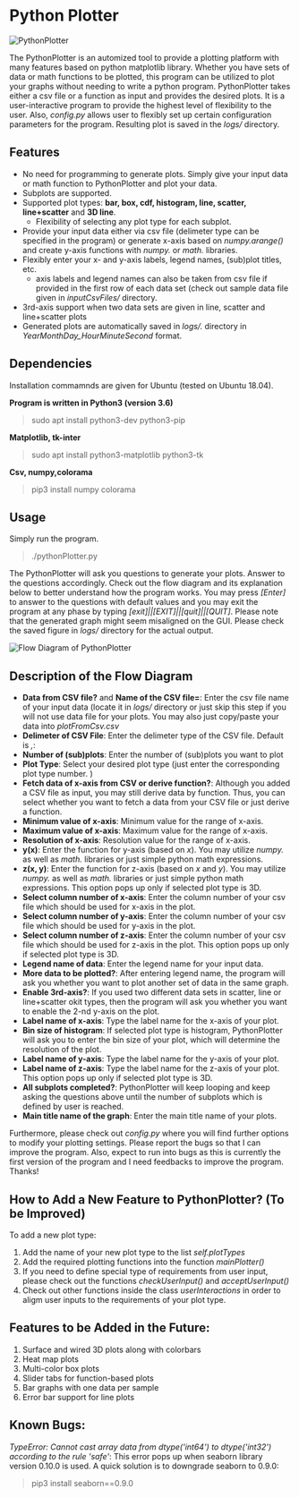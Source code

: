 # Python Plotter

![PythonPlotter](supportedPlots.png)

The PythonPlotter is an automized tool to provide a plotting platform with many features based on python matplotlib library. Whether you have sets of data or math functions to be plotted, this program can be utilized to plot your graphs without needing to write a python program. 
PythonPlotter takes either a csv file or a function as input and provides the desired plots. It is a user-interactive program to provide the highest level of flexibility to the user. Also, *config.py* allows user to flexibly set up certain configuration parameters for the program. 
Resulting plot is saved in the *logs/* directory. 


## Features
- No need for programming to generate plots. Simply give your input data or math function to PythonPlotter and plot your data. 
- Subplots are supported.
- Supported plot types: **bar, box, cdf, histogram, line, scatter, line+scatter** and **3D line**.
	- Flexibility of selecting any plot type for each subplot.
- Provide your input data either via csv file (delimeter type can be specified in the program) or generate x-axis based on *numpy.arange()* and create y-axis functions with *numpy.* or *math.* libraries.
- Flexibly enter your x- and y-axis labels, legend names, (sub)plot titles, etc.
	- axis labels and legend names can also be taken from csv file if provided in the first row of each data set (check out sample data file given in *inputCsvFiles/* directory.
- 3rd-axis support when two data sets are given in line, scatter and line+scatter plots
- Generated plots are automatically saved in *logs/.* directory in  *YearMonthDay_HourMinuteSecond* format. 

## Dependencies

Installation commamnds are given for Ubuntu (tested on Ubuntu 18.04).

**Program is written in Python3 (version 3.6)**

> sudo apt install python3-dev python3-pip

**Matplotlib, tk-inter**

> sudo apt install python3-matplotlib python3-tk

**Csv, numpy,colorama**

> pip3 install numpy colorama

## Usage

Simply run the program.

> ./pythonPlotter.py

The PythonPlotter will ask you questions to generate your plots. Answer to the questions accordingly. Check out the flow diagram and its explanation below to better understand how the program works. You may press *[Enter]* to answer to the questions with default values and you may exit the program at any phase by typing *[exit]||[EXIT]||[quit]||[QUIT]*.
Please note that the generated graph might seem misaligned on the GUI. Please check the saved figure in *logs/* directory for the actual output.

![Flow Diagram of PythonPlotter](flowDiagram.png)

## Description of the Flow Diagram
- **Data from CSV file?** and **Name of the CSV file=**: Enter the csv file name of your input data (locate it in *logs/* directory or just skip this step if you will not use data file for your plots. You may also just copy/paste your data into *plotFromCsv.csv*
- **Delimeter of CSV File**: Enter the delimeter type of the CSV file. Default is *,*: 
- **Number of (sub)plots**: Enter the number of (sub)plots you want to plot
- **Plot Type**: Select your desired plot type (just enter the corresponding plot type number. )
- **Fetch data of x-axis from CSV or derive function?**: Although you added a CSV file as input, you may still derive data by function. Thus, you can select whether you want to fetch a data from your CSV file or just derive a function. 
- **Minimum value of x-axis**: Minimum value for the range of x-axis.
- **Maximum value of x-axis**: Maximum value for the range of x-axis.
- **Resolution of x-axis**: Resolution value for the range of x-axis.
- **y(x)**: Enter the function for y-axis (based on *x*). You may utilize *numpy.* as well as *math.* libraries or just simple python math expressions. 
- **z(x, y)**: Enter the function for z-axis (based on *x* and *y*). You may utilize *numpy.* as well as *math.* libraries or just simple python math expressions. This option pops up only if selected plot type is 3D. 
- **Select column number of x-axis**: Enter the column number of your csv file which should be used for x-axis in the plot. 
- **Select column number of y-axis**: Enter the column number of your csv file which should be used for y-axis in the plot. 
- **Select column number of z-axis**: Enter the column number of your csv file which should be used for z-axis in the plot. This option pops up only if selected plot type is 3D. 
- **Legend name of data**: Enter the legend name for your input data.
- **More data to be plotted?**: After entering legend name, the program will ask you whether you want to plot another set of data in the same graph. 
- **Enable 3rd-axis?**: If you used two different data sets in scatter, line or line+scatter okit types, then the program will ask you whether you want to enable the 2-nd y-axis on the plot. 
- **Label name of x-axis**: Type the label name for the x-axis of your plot. 
- **Bin size of histogram**: If selected plot type is histogram, PythonPlotter will ask you to enter the bin size of your plot, which will determine the resolution of the plot. 
- **Label name of y-axis**: Type the label name for the y-axis of your plot. 
- **Label name of z-axis**: Type the label name for the z-axis of your plot. This option pops up only if selected plot type is 3D.  
- **All subplots completed?**: PythonPlotter will keep looping and keep asking the questions above until the number of subplots which is defined by user is reached. 
- **Main title name of the graph**: Enter the main title name of your plots. 

Furthermore, please check out *config.py* where you will find further options to modify your plotting settings. 
Please report the bugs so that I can improve the program. Also, expect to run into bugs as this is currently the first version of the program and I need feedbacks to improve the program. Thanks!

## How to Add a New Feature to PythonPlotter? (To be Improved)
To add a new plot type: 
1. Add the name of your new plot type to the list *self.plotTypes*
2. Add the required plotting functions into the function *mainPlotter()*
3. If you need to define special type of requirements from user input, please check out the functions *checkUserInput()* and *acceptUserInput()*
4. Check out other functions inside the class *userInteractions* in order to aligm user inputs to the requirements of your plot type.

## Features to be Added in the Future:
1. Surface and wired 3D plots along with colorbars
2. Heat map plots
3. Multi-color box plots
4. Slider tabs for function-based plots 
5. Bar graphs with one data per sample
6. Error bar support for line plots

## Known Bugs: 
*TypeError: Cannot cast array data from dtype('int64') to dtype('int32') according to the rule 'safe'*: This error pops up when seaborn library version 0.10.0 is used. A quick solution is to downgrade seaborn to 0.9.0: 
> pip3 install seaborn==0.9.0